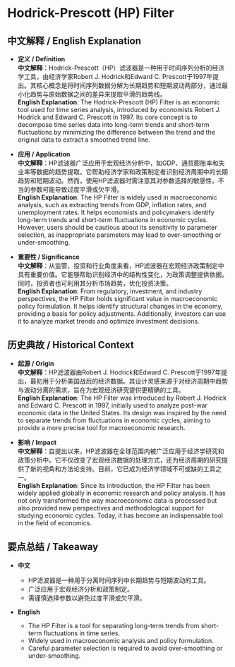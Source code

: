 # Hodrick-Prescott (HP) Filter

## 中文解释 / English Explanation

* **定义 / Definition**  
  **中文解释**：Hodrick-Prescott（HP）滤波器是一种用于时间序列分析的经济学工具，由经济学家Robert J. Hodrick和Edward C. Prescott于1997年提出。其核心概念是将时间序列数据分解为长期趋势和短期波动两部分，通过最小化趋势与原始数据之间的差异来提取平滑的趋势线。  
  **English Explanation**: The Hodrick-Prescott (HP) Filter is an economic tool used for time series analysis, introduced by economists Robert J. Hodrick and Edward C. Prescott in 1997. Its core concept is to decompose time series data into long-term trends and short-term fluctuations by minimizing the difference between the trend and the original data to extract a smoothed trend line.

* **应用 / Application**  
  **中文解释**：HP滤波器广泛应用于宏观经济分析中，如GDP、通货膨胀率和失业率等数据的趋势提取。它帮助经济学家和政策制定者识别经济周期中的长期趋势和短期波动。然而，使用HP滤波器时需注意其对参数选择的敏感性，不当的参数可能导致过度平滑或欠平滑。  
  **English Explanation**: The HP Filter is widely used in macroeconomic analysis, such as extracting trends from GDP, inflation rates, and unemployment rates. It helps economists and policymakers identify long-term trends and short-term fluctuations in economic cycles. However, users should be cautious about its sensitivity to parameter selection, as inappropriate parameters may lead to over-smoothing or under-smoothing.

* **重要性 / Significance**  
  **中文解释**：从监管、投资和行业角度来看，HP滤波器在宏观经济政策制定中具有重要价值。它能够帮助识别经济中的结构性变化，为政策调整提供依据。同时，投资者也可利用其分析市场趋势，优化投资决策。  
  **English Explanation**: From regulatory, investment, and industry perspectives, the HP Filter holds significant value in macroeconomic policy formulation. It helps identify structural changes in the economy, providing a basis for policy adjustments. Additionally, investors can use it to analyze market trends and optimize investment decisions.

## 历史典故 / Historical Context

* **起源 / Origin**  
  **中文解释**：HP滤波器由Robert J. Hodrick和Edward C. Prescott于1997年提出，最初用于分析美国战后的经济数据。其设计灵感来源于对经济周期中趋势与波动分离的需求，旨在为宏观经济研究提供更精确的工具。  
  **English Explanation**: The HP Filter was introduced by Robert J. Hodrick and Edward C. Prescott in 1997, initially used to analyze post-war economic data in the United States. Its design was inspired by the need to separate trends from fluctuations in economic cycles, aiming to provide a more precise tool for macroeconomic research.

* **影响 / Impact**  
  **中文解释**：自提出以来，HP滤波器在全球范围内被广泛应用于经济学研究和政策分析中。它不仅改变了宏观经济数据的处理方式，还为经济周期的研究提供了新的视角和方法论支持。目前，它已成为经济学领域不可或缺的工具之一。  
  **English Explanation**: Since its introduction, the HP Filter has been widely applied globally in economic research and policy analysis. It has not only transformed the way macroeconomic data is processed but also provided new perspectives and methodological support for studying economic cycles. Today, it has become an indispensable tool in the field of economics.

## 要点总结 / Takeaway

* **中文**  
  - HP滤波器是一种用于分离时间序列中长期趋势与短期波动的工具。
  - 广泛应用于宏观经济分析和政策制定。
  - 需谨慎选择参数以避免过度平滑或欠平滑。

* **English**  
  - The HP Filter is a tool for separating long-term trends from short-term fluctuations in time series.
  - Widely used in macroeconomic analysis and policy formulation.
  - Careful parameter selection is required to avoid over-smoothing or under-smoothing.